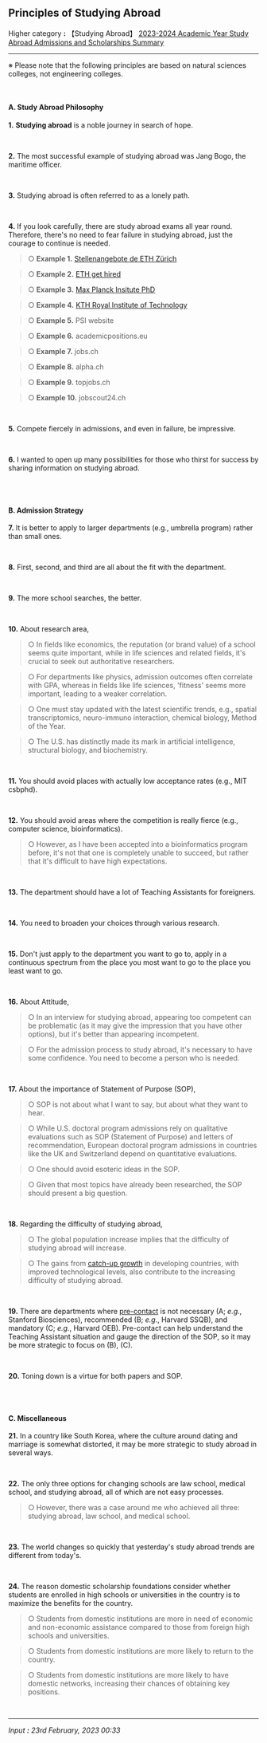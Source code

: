 ## **Principles of Studying Abroad** 

Higher category **:** 【Studying Abroad】 [2023-2024 Academic Year Study Abroad Admissions and Scholarships Summary](https://jb243.github.io/pages/2194)

---

※ Please note that the following principles are based on natural sciences colleges, not engineering colleges.

<br>

#### **A. Study Abroad Philosophy** 

**1.** **Studying abroad** is a noble journey in search of hope.

<br>

**2.** The most successful example of studying abroad was Jang Bogo, the maritime officer.

<br>

**3.** Studying abroad is often referred to as a lonely path.

<br>

**4.** If you look carefully, there are study abroad exams all year round. Therefore, there's no need to fear failure in studying abroad, just the courage to continue is needed.

> ○ **Example 1.** [Stellenangebote de ETH Zürich](https://jobs.ethz.ch/site/index)

> ○ **Example 2.** [ETH get hired](https://eth-gethired.ch/de/jobs/)

> ○ **Example 3.** [Max Planck Insitute PhD](https://jb243.github.io/pages/2328)

> ○ **Example 4.** [KTH Royal Institute of Technology](https://www.kth.se/en/om/work-at-kth/lediga-jobb)

> ○ **Example 5.** PSI website 

> ○ **Example 6.** academicpositions.eu 

> ○ **Example 7.** jobs.ch 

> ○ **Example 8.** alpha.ch 

> ○ **Example 9.** topjobs.ch

> ○ **Example 10.** jobscout24.ch 

<br>

**5.** Compete fiercely in admissions, and even in failure, be impressive.

<br>

**6.** I wanted to open up many possibilities for those who thirst for success by sharing information on studying abroad.

<br>

<br>

#### **B. Admission Strategy** 

**7.** It is better to apply to larger departments (e.g., umbrella program) rather than small ones.

<br>

**8.** First, second, and third are all about the fit with the department.

<br>

**9.** The more school searches, the better. 

<br>

**10.** About research area, 

> ○ In fields like economics, the reputation (or brand value) of a school seems quite important, while in life sciences and related fields, it's crucial to seek out authoritative researchers.

> ○ For departments like physics, admission outcomes often correlate with GPA, whereas in fields like life sciences, 'fitness' seems more important, leading to a weaker correlation.

> ○ One must stay updated with the latest scientific trends, e.g., spatial transcriptomics, neuro-immuno interaction, chemical biology, Method of the Year.

> ○ The U.S. has distinctly made its mark in artificial intelligence, structural biology, and biochemistry.

<br>

**11.** You should avoid places with actually low acceptance rates (e.g., MIT csbphd).

<br>

**12.** You should avoid areas where the competition is really fierce (e.g., computer science, bioinformatics).

> ○ However, as I have been accepted into a bioinformatics program before, it's not that one is completely unable to succeed, but rather that it's difficult to have high expectations.

<br>

**13.** The department should have a lot of Teaching Assistants for foreigners.

<br>

**14.** You need to broaden your choices through various research.

<br>

**15.** Don't just apply to the department you want to go to, apply in a continuous spectrum from the place you most want to go to the place you least want to go.

<br>

**16.** About Attitude,

> ○ In an interview for studying abroad, appearing too competent can be problematic (as it may give the impression that you have other options), but it's better than appearing incompetent.

> ○ For the admission process to study abroad, it's necessary to have some confidence. You need to become a person who is needed.

<br>

**17.** About the importance of Statement of Purpose (SOP),

> ○ SOP is not about what I want to say, but about what they want to hear.

> ○ While U.S. doctoral program admissions rely on qualitative evaluations such as SOP (Statement of Purpose) and letters of recommendation, European doctoral program admissions in countries like the UK and Switzerland depend on quantitative evaluations.

> ○ One should avoid esoteric ideas in the SOP.

> ○ Given that most topics have already been researched, the SOP should present a big question.

<br>

**18.** Regarding the difficulty of studying abroad,

> ○ The global population increase implies that the difficulty of studying abroad will increase.

> ○ The gains from [catch-up growth](https://jb243.github.io/pages/1975) in developing countries, with improved technological levels, also contribute to the increasing difficulty of studying abroad.

<br>

**19.** There are departments where [pre-contact](https://jb243.github.io/pages/2252) is not necessary (A; _e.g._, Stanford Biosciences), recommended (B; _e.g._, Harvard SSQB), and mandatory (C; _e.g._, Harvard OEB). Pre-contact can help understand the Teaching Assistant situation and gauge the direction of the SOP, so it may be more strategic to focus on (B), (C).

<br>

**20.** Toning down is a virtue for both papers and SOP.

<br>

<br>

#### **C. Miscellaneous**

**21.** In a country like South Korea, where the culture around dating and marriage is somewhat distorted, it may be more strategic to study abroad in several ways.

<br>

**22.** The only three options for changing schools are law school, medical school, and studying abroad, all of which are not easy processes.

> ○ However, there was a case around me who achieved all three: studying abroad, law school, and medical school.

<br>

**23.** The world changes so quickly that yesterday's study abroad trends are different from today's.

<br>

**24.** The reason domestic scholarship foundations consider whether students are enrolled in high schools or universities in the country is to maximize the benefits for the country.

> ○ Students from domestic institutions are more in need of economic and non-economic assistance compared to those from foreign high schools and universities.

> ○ Students from domestic institutions are more likely to return to the country.

> ○ Students from domestic institutions are more likely to have domestic networks, increasing their chances of obtaining key positions.

<br>

---

*Input **:** 23rd February, 2023 00:33*
